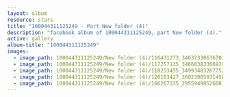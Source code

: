 ```yaml
---
layout: album
resource: stars
title: "100044311125249 - Part New folder (4)"
description: "facebook album of 100044311125249, part New folder (4)."
active: gallery
album-title: "100044311125249"
images:
  - image_path: 100044311125249/New folder (4)/116431273_3463733063670100_749489072192966574_n.jpg
  - image_path: 100044311125249/New folder (4)/117257135_3466838336692906_1706923588812874690_n.jpg
  - image_path: 100044311125249/New folder (4)/118253455_3499348326775240_3141613778169423051_n.jpg
  - image_path: 100044311125249/New folder (4)/120103427_3602308503145888_4188167394675758146_n.jpg
  - image_path: 100044311125249/New folder (4)/166267335_295594985260870_3488187529742643094_n.jpg
---
```

